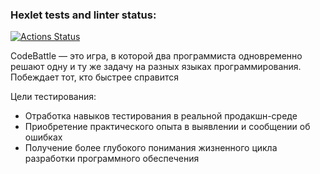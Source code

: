 ### Hexlet tests and linter status:
[![Actions Status](https://github.com/Kolpachini/qa-engineer-project-85/actions/workflows/hexlet-check.yml/badge.svg)](https://github.com/Kolpachini/qa-engineer-project-85/actions)

CodeBattle — это игра, в которой два программиста одновременно решают одну и ту же задачу на разных языках программирования. Побеждает тот, кто быстрее справится

Цели тестирования:
   - Отработка навыков тестирования в реальной продакшн-среде
   - Приобретение практического опыта в выявлении и сообщении об ошибках
   - Получение более глубокого понимания жизненного цикла разработки программного обеспечения

